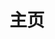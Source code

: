 ---
layout: home
title: "主页"

hero:
  name: "VitePress 起手模板"
  text: "固执己见的 VitePress 起手模板"
  tagline: "以一个比官方模板更多起始配置项的状态开启一个新的VitePress项目"
  image: 
    src: "/logo/logo.png"
    alt: logo
  actions:
    - theme: brand
      text: 开始使用
      link: /page

features:
  - title: 卡片
    details: 芝士卡片。
    icon: 
      src: "/imgs/card.jpg"
---